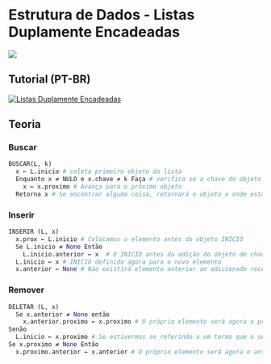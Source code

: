 # Estrutura de Dados - Listas Duplamente Encadeadas
![](https:#badgen.net/badge/nivel/★/green?)

## Tutorial (PT-BR)
[![Listas Duplamente Encadeadas](http://img.youtube.com/vi/UFuqP40byj8/0.jpg)](http://www.youtube.com/watch?v=UFuqP40byj8 "Listas Duplamente Encadeadas | Estrutura de Dados")

## Teoria

### Buscar
```python
BUSCAR(L, k) 
  x ← L.inicio # coleta primeiro objeto da lista
  Enquanto x ≠ NULO e x.chave ≠ k Faça # verifica se a chave do objeto x é diferente de k
    x ← x.proximo # Avança para o próximo objeto
  Retorna x # Se encontrar alguma coisa, retornará o objeto x onde está localizado k
```

### Inserir

```python
INSERIR (L, x) 
  x.prox ← L.inicio # Colocamos o elemento antes do objeto INICIO
  Se L.inicio ≠ None Então
    L.inicio.anterior ← x  # O INICIO antes da adição do objeto de chave X será declarado anterior a ele
  L.inicio ← x # INICIO definido agora para o novo elemento
  x.anterior ← None # Não existirá elemento anterior ao adicionado recentemente
```

### Remover
```python
DELETAR (L, x)
  Se x.anterior ≠ None então
    x.anterior.proximo ← x.proximo # O próprio elemento será agora o próximo dele (se referindo a extremidade direita).
Senão
  L.inicio ← x.proximo # Se estivermos se referindo a um termo que o seu anterior é nulo, então provavelmente é o inicio da lista, então o próximo dele assumirá o início da lista
Se x.proximo ≠ None Então
  x.proximo.anterior ← x.anterior # O próprio elemento será agora o anterior dele (se referindo a extremidade esquerda).
```